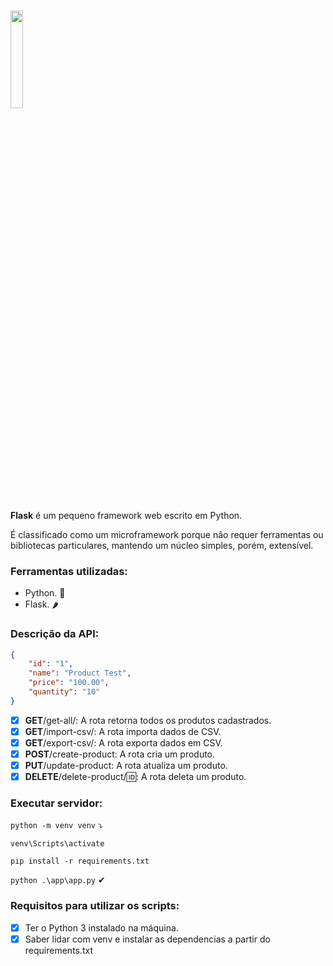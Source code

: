<h1><img src = "https://i.imgur.com/iEnfXJy.png" width="20%"/></h1>

<strong>Flask</strong> é um pequeno framework web escrito em Python. 

É classificado como um microframework porque não requer ferramentas ou bibliotecas particulares, mantendo um núcleo simples, porém, extensível.

### Ferramentas utilizadas:
- Python. 🐍
- Flask. 🌶️

### Descrição da API:
```json
{   
    "id": "1",
    "name": "Product Test",
    "price": "100.00",
    "quantity": "10"
}
```
- [x] <strong>GET</strong>/get-all/:                A rota retorna todos os produtos cadastrados.
- [x] <strong>GET</strong>/import-csv/:             A rota importa dados de CSV.
- [x] <strong>GET</strong>/export-csv/:             A rota exporta dados em CSV.
- [x] <strong>POST</strong>/create-product:         A rota cria um produto.
- [x] <strong>PUT</strong>/update-product:          A rota atualiza um produto.
- [x] <strong>DELETE</strong>/delete-product/:id::  A rota deleta um produto.

### Executar servidor:
<code>python -m venv venv</code> ⤵

<code>venv\Scripts\activate</code>

<code>pip install -r requirements.txt</code>

<code>python .\app\app.py</code> ✔

### Requisitos para utilizar os scripts:
- [x] Ter o Python 3 instalado na máquina.
- [x] Saber lidar com venv e instalar as dependencias a partir do requirements.txt